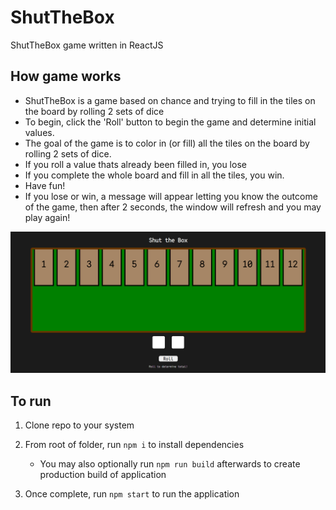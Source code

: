 # ShutTheBox
ShutTheBox game written in ReactJS

## How game works
- ShutTheBox is a game based on chance and trying to fill in the tiles on the board by rolling 2 sets of dice
- To begin, click the 'Roll' button to begin the game and determine initial values.
- The goal of the game is to color in (or fill) all the tiles on the board by rolling 2 sets of dice.
- If you roll a value thats already been filled in, you lose
- If you complete the whole board and fill in all the tiles, you win.
- Have fun!
- If you lose or win, a message will appear letting you know the outcome of the game, then after 2 seconds, the window will refresh and you may play again!

![ShutTheBox Game in Action!](image.png)

## To run
1. Clone repo to your system
2. From root of folder, run `npm i` to install dependencies 
    -   You may also optionally run `npm run build` afterwards to create production build of application

3. Once complete, run `npm start` to run the application 